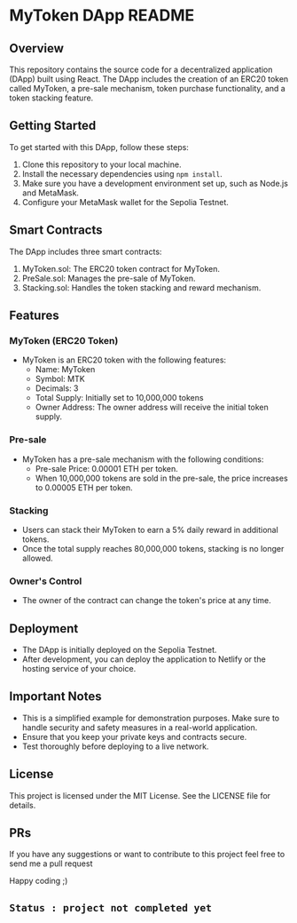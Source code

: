 # MyToken DApp README

## Overview
This repository contains the source code for a decentralized application (DApp) built using React. The DApp includes the creation of an ERC20 token called MyToken, a pre-sale mechanism, token purchase functionality, and a token stacking feature.

## Getting Started
To get started with this DApp, follow these steps:

1. Clone this repository to your local machine.
2. Install the necessary dependencies using `npm install`.
3. Make sure you have a development environment set up, such as Node.js and MetaMask.
4. Configure your MetaMask wallet for the Sepolia Testnet.

## Smart Contracts
The DApp includes three smart contracts:

1. MyToken.sol: The ERC20 token contract for MyToken.
2. PreSale.sol: Manages the pre-sale of MyToken.
3. Stacking.sol: Handles the token stacking and reward mechanism.

## Features

### MyToken (ERC20 Token)
- MyToken is an ERC20 token with the following features:
  - Name: MyToken
  - Symbol: MTK
  - Decimals: 3
  - Total Supply: Initially set to 10,000,000 tokens
  - Owner Address: The owner address will receive the initial token supply.

### Pre-sale
- MyToken has a pre-sale mechanism with the following conditions:
  - Pre-sale Price: 0.00001 ETH per token.
  - When 10,000,000 tokens are sold in the pre-sale, the price increases to 0.00005 ETH per token.
  
### Stacking
- Users can stack their MyToken to earn a 5% daily reward in additional tokens.
- Once the total supply reaches 80,000,000 tokens, stacking is no longer allowed.
  
### Owner's Control
- The owner of the contract can change the token's price at any time.
  
## Deployment
- The DApp is initially deployed on the Sepolia Testnet.
- After development, you can deploy the application to Netlify or the hosting service of your choice.

## Important Notes
- This is a simplified example for demonstration purposes. Make sure to handle security and safety measures in a real-world application.
- Ensure that you keep your private keys and contracts secure.
- Test thoroughly before deploying to a live network.

## License
This project is licensed under the MIT License. See the LICENSE file for details.

## PRs
If you have any suggestions or want to contribute to this project feel free to send me a pull request

Happy coding ;)

## `Status : project not completed yet`
